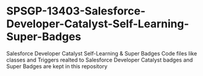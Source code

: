 # SPSGP-13403-Salesforce-Developer-Catalyst-Self-Learning-Super-Badges
Salesforce Developer Catalyst Self-Learning &amp; Super Badges
Code files like classes and Triggers realted to Salesforce Developer Catalyst badges and Super Badges are kept in this repository

